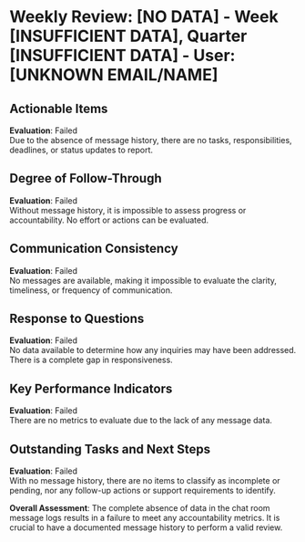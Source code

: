 # Weekly Review: [NO DATA] - Week [INSUFFICIENT DATA], Quarter [INSUFFICIENT DATA] - User: [UNKNOWN EMAIL/NAME]

## Actionable Items
**Evaluation**: Failed  
Due to the absence of message history, there are no tasks, responsibilities, deadlines, or status updates to report. 

## Degree of Follow-Through
**Evaluation**: Failed  
Without message history, it is impossible to assess progress or accountability. No effort or actions can be evaluated.

## Communication Consistency
**Evaluation**: Failed  
No messages are available, making it impossible to evaluate the clarity, timeliness, or frequency of communication. 

## Response to Questions
**Evaluation**: Failed  
No data available to determine how any inquiries may have been addressed. There is a complete gap in responsiveness. 

## Key Performance Indicators
**Evaluation**: Failed  
There are no metrics to evaluate due to the lack of any message data. 

## Outstanding Tasks and Next Steps
**Evaluation**: Failed  
With no message history, there are no items to classify as incomplete or pending, nor any follow-up actions or support requirements to identify. 

**Overall Assessment**: The complete absence of data in the chat room message logs results in a failure to meet any accountability metrics. It is crucial to have a documented message history to perform a valid review.